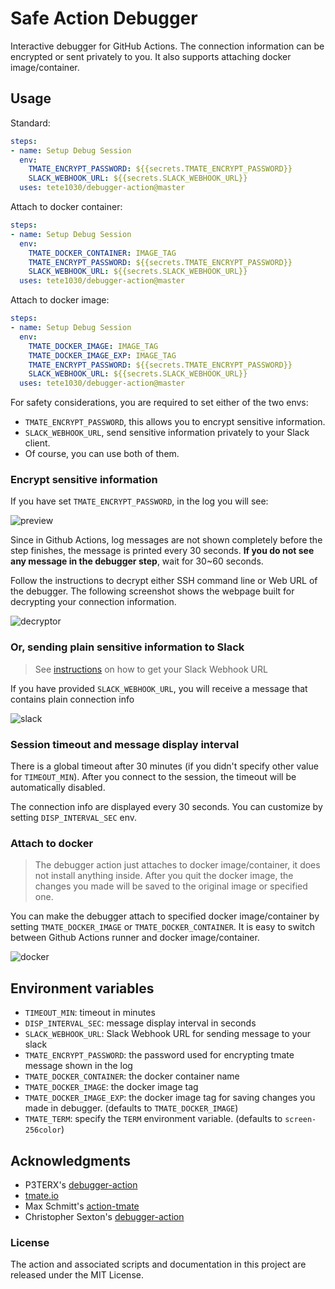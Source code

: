 # Safe Action Debugger

Interactive debugger for GitHub Actions. The connection information can be encrypted or sent privately to you. It also supports attaching docker image/container.

## Usage

Standard:
```yml
steps:
- name: Setup Debug Session
  env:
    TMATE_ENCRYPT_PASSWORD: ${{secrets.TMATE_ENCRYPT_PASSWORD}}
    SLACK_WEBHOOK_URL: ${{secrets.SLACK_WEBHOOK_URL}}
  uses: tete1030/debugger-action@master
```

Attach to docker container:
```yml
steps:
- name: Setup Debug Session
  env:
    TMATE_DOCKER_CONTAINER: IMAGE_TAG
    TMATE_ENCRYPT_PASSWORD: ${{secrets.TMATE_ENCRYPT_PASSWORD}}
    SLACK_WEBHOOK_URL: ${{secrets.SLACK_WEBHOOK_URL}}
  uses: tete1030/debugger-action@master
```

Attach to docker image:
```yml
steps:
- name: Setup Debug Session
  env:
    TMATE_DOCKER_IMAGE: IMAGE_TAG
    TMATE_DOCKER_IMAGE_EXP: IMAGE_TAG
    TMATE_ENCRYPT_PASSWORD: ${{secrets.TMATE_ENCRYPT_PASSWORD}}
    SLACK_WEBHOOK_URL: ${{secrets.SLACK_WEBHOOK_URL}}
  uses: tete1030/debugger-action@master
```

For safety considerations, you are required to set either of the two envs:
* `TMATE_ENCRYPT_PASSWORD`, this allows you to encrypt sensitive information.
* `SLACK_WEBHOOK_URL`, send sensitive information privately to your Slack client.
* Of course, you can use both of them.

### Encrypt sensitive information

If you have set `TMATE_ENCRYPT_PASSWORD`, in the log you will see:

![preview](https://github.com/tete1030/debugger-action/raw/gh-pages/docs/imgs/preview.png)

Since in Github Actions, log messages are not shown completely before the step finishes, the message is printed every 30 seconds. **If you do not see any message in the debugger step**, wait for 30~60 seconds.

Follow the instructions to decrypt either SSH command line or Web URL of the debugger. The following screenshot shows the webpage built for decrypting your connection information.

![decryptor](https://github.com/tete1030/debugger-action/raw/gh-pages/docs/imgs/decryptor.png)


### Or, sending plain sensitive information to Slack

> See [instructions](https://api.slack.com/messaging/webhooks) on how to get your Slack Webhook URL

If you have provided `SLACK_WEBHOOK_URL`, you will receive a message that contains plain connection info

![slack](https://github.com/tete1030/debugger-action/raw/gh-pages/docs/imgs/slack.png)

### Session timeout and message display interval

There is a global timeout after 30 minutes (if you didn't specify other value for `TIMEOUT_MIN`). After you connect to the session, the timeout will be automatically disabled.

The connection info are displayed every 30 seconds. You can customize by setting `DISP_INTERVAL_SEC` env.

### Attach to docker

> The debugger action just attaches to docker image/container, it does not install anything inside. After you quit the docker image, the changes you made will be saved to the original image or specified one.

You can make the debugger attach to specified docker image/container by setting `TMATE_DOCKER_IMAGE` or `TMATE_DOCKER_CONTAINER`. It is easy to switch between Github Actions runner and docker image/container. 

![docker](https://github.com/tete1030/debugger-action/raw/gh-pages/docs/imgs/docker.png)

## Environment variables

- `TIMEOUT_MIN`: timeout in minutes
- `DISP_INTERVAL_SEC`: message display interval in seconds
- `SLACK_WEBHOOK_URL`: Slack Webhook URL for sending message to your slack
- `TMATE_ENCRYPT_PASSWORD`: the password used for encrypting tmate message shown in the log
- `TMATE_DOCKER_CONTAINER`: the docker container name
- `TMATE_DOCKER_IMAGE`: the docker image tag
- `TMATE_DOCKER_IMAGE_EXP`: the docker image tag for saving changes you made in debugger. (defaults to `TMATE_DOCKER_IMAGE`)
- `TMATE_TERM`: specify the `TERM` environment variable. (defaults to `screen-256color`)

## Acknowledgments

* P3TERX's [debugger-action](https://github.com/P3TERX/debugger-action)
* [tmate.io](https://tmate.io)
* Max Schmitt's [action-tmate](https://github.com/mxschmitt/action-tmate)
* Christopher Sexton's [debugger-action](https://github.com/csexton/debugger-action)

### License

The action and associated scripts and documentation in this project are released under the MIT License.
